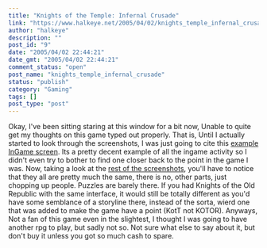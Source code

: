 ```yaml
---
title: "Knights of the Temple: Infernal Crusade"
link: "https://www.halkeye.net/2005/04/02/knights_temple_infernal_crusade/"
author: "halkeye"
description: ""
post_id: "9"
date: "2005/04/02 22:44:21"
date_gmt: "2005/04/02 22:44:21"
comment_status: "open"
post_name: "knights_temple_infernal_crusade"
status: "publish"
category: "Gaming"
tags: []
post_type: "post"
---
```


Okay, I've been sitting staring at this window for a bit now, Unable to quite get my thoughts on this game typed out properly. That is, Until I actually started to look through the screenshots, I was just going to cite this [example InGame screen](http://www.gamespot.com/xbox/adventure/knightsofthetemple/screenindex.html). Its a pretty decent example of all the ingame activity so I didn't even try to bother to find one closer back to the point in the game I was. Now, taking a look at the [rest of the screenshots](http://www.gamespot.com/xbox/adventure/knightsofthetemple/screenindex.html), you'll have to notice that they all are pretty much the same, there is no, other parts, just chopping up people. Puzzles are barely there. If you had Knights of the Old Republic with the same interface, it would still be totally different as you'd have some semblance of a storyline there, instead of the sorta, wierd one that was added to make the game have a point (KotT not KOTOR). Anyways, Not a fan of this game even in the slightest, I thought I was going to have another rpg to play, but sadly not so. Not sure what else to say about it, but don't buy it unless you got so much cash to spare.